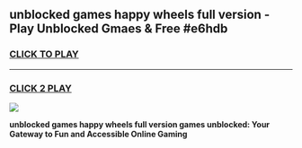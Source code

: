 
## unblocked games happy wheels full version - Play Unblocked Gmaes & Free #e6hdb
<h3>
<a href="https://premium.freeplayer.one?title=unblocked_games_happy_wheels_full_version&ref=03M">CLICK TO PLAY</a></h3>
<hr>

<h3>
<a href="https://premium.freeplayer.one?title=unblocked_games_happy_wheels_full_version&ref=03M">CLICK 2 PLAY</a>
  
</h3>

<a href="https://premium.freeplayer.one?title=unblocked_games_happy_wheels_full_version&ref=03M"><img src="https://clearcache.store/games.png"></a>


**unblocked games happy wheels full version games unblocked: Your Gateway to Fun and Accessible Online Gaming**

